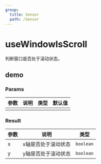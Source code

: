 ```yaml
---
group:
  title: Sensor
  path: /Sensor
---
```


# useWindowIsScroll

判断窗口是否处于滚动状态。


## demo


<code src="./Demo/index.tsx"></code>



### Params

| 参数    | 说明                                         | 类型                   | 默认值 |
|---------|----------------------------------------------|------------------------|--------|
|      |      |      |        |


### Result

| **参数** | **说明**            | **类型**  |
| -------- | ------------------- | --------- |
| x        | x轴是否处于滚动状态 | `boolean` |
| y        | y轴是否处于滚动状态 | `boolean` |

